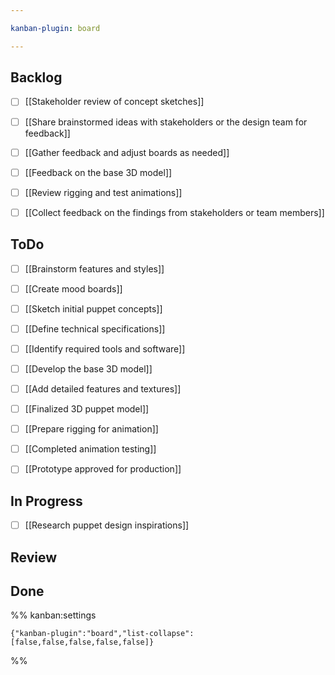 ```yaml
---

kanban-plugin: board

---
```


## Backlog

- [ ] [[Stakeholder review of concept sketches]]
- [ ] [[Share brainstormed ideas with stakeholders or the design team for feedback]]
- [ ] [[Gather feedback and adjust boards as needed]]
- [ ] [[Feedback on the base 3D model]]
- [ ] [[Review rigging and test animations]]
- [ ] [[Collect feedback on the findings from stakeholders or team members]]


## ToDo

- [ ] [[Brainstorm features and styles]]
- [ ] [[Create mood boards]]
- [ ] [[Sketch initial puppet concepts]]
- [ ] [[Define technical specifications]]
- [ ] [[Identify required tools and software]]
- [ ] [[Develop the base 3D model]]
- [ ] [[Add detailed features and textures]]
- [ ] [[Finalized 3D puppet model]]
- [ ] [[Prepare rigging for animation]]
- [ ] [[Completed animation testing]]
- [ ] [[Prototype approved for production]]


## In Progress

- [ ] [[Research puppet design inspirations]]


## Review



## Done





%% kanban:settings
```
{"kanban-plugin":"board","list-collapse":[false,false,false,false,false]}
```
%%